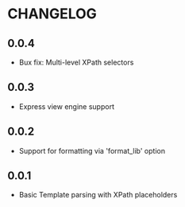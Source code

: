 # CHANGELOG

## 0.0.4

- Bux fix: Multi-level XPath selectors

## 0.0.3

- Express view engine support

## 0.0.2

- Support for formatting via 'format_lib' option

## 0.0.1

- Basic Template parsing with XPath placeholders